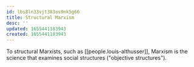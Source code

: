 ```yaml
---
id: lbs8ln33vjt383os9nk5g66
title: Structural Marxism
desc: ''
updated: 1655441183943
created: 1655441183943
---
```


To structural Marxists, such as [[people.louis-althusser]], Marxism is the science that examines social structures ("objective structures").
